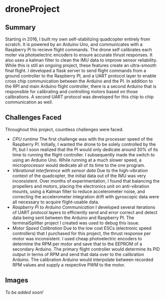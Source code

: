 # droneProject
## Summary
Starting in 2016, I built my own self-stabilizing quadcopter entirely from scratch. It is powered by an Arduino Uno, and communicates with a Raspberry Pi to recieve flight commands. The drone self calibrates each moter via photoelectric encoders to ensure accurate thrust responses. It also uses a kalman filter to clean the IMU data to improve sensor reliability. While this is still an ongoing project, these features create an ultra-smooth final flight. I developed a flask server to send flight commands from a ground controller to the Raspberry PI, and a UART protocol layer to enable cross chip communication between the Arduino and the PI. In addition to the RPI and main Arduino flight controller, there is a second Arduino that is responsible for calibrating and controlling motors based on those calibrations. A second UART protocol was developed for this chip to chip communication as well.

## Challenges Faced
Throughout this project, countless challenges were faced. <br>
* *CPU runtime* The first challenge was with the processer speed of the Raspberry PI. Initially, I wanted the drone to be solely controlled by the PI, but I soon realized that the PI would only dedicate around 30% of its time to running the flight controller. I subsequently made the switch to using an Arduino Uno. While running at a much slower speed, a microprocessor would dedicate all of its time to the one program.
* *Vibrational interference with sensor data* Due to the high-vibration context of the quadcopter, the initial data out of the IMU was very inconsistent. Over months of experimentation, I found that balancing the propellers and motors, placing the electronics unit on anti-vibration mounts, using a Kalman filter to reduce accelerometer noise, and correcting the accelerometer integration drift with gyroscopic data were all necessary to acquire flight-usable data.
* *Raspberry Pi to Arduino Communication* I developed several iterations of UART protocol layers to efficiently send and error correct and detect data being sent between the Arduino and Raspberry PI. The terminalSplitter project I created was used to debug this issue.
* *Motor Speed Calibration* Due to the low cost ESCs (electronic speed controllers) that I purchased for this project, the thrust response per motor was inconsistent. I used cheap photoelectric encoders to determine the RPM per motor and save that to the EEPROM of a secondary Arduino. The primary flight controller would determine its PID output in terms of RPM and send that data over to the calibration Arduino. The calibration Arduino would interpolate between recorded RPM values and supply a respective PWM to the motor.

## Images
_To be added soon!_
